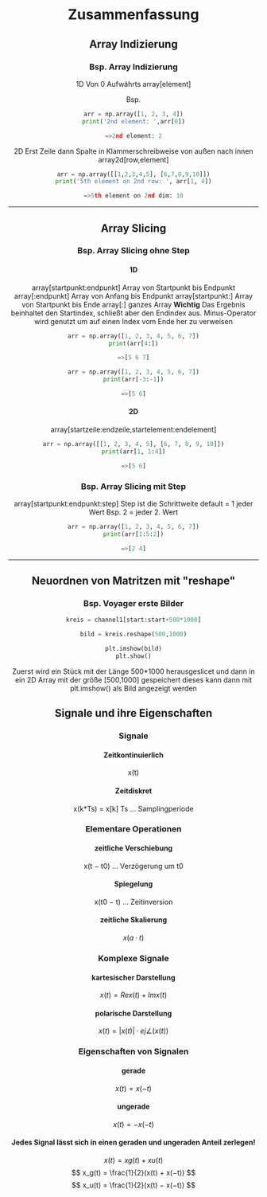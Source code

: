 <center>

# Zusammenfassung

## Array Indizierung

### Bsp. Array Indizierung

1D
Von 0 Aufwährts
array[element]

Bsp.

```python
arr = np.array([1, 2, 3, 4])
print('2nd element: ',arr[0])

=>2nd element: 2
```

2D
Erst Zeile dann Spalte in Klammerschreibweise von außen nach innen
array2d[row,element]

```python
arr = np.array([[1,2,3,4,5], [6,7,8,9,10]])
print('5th element on 2nd row: ', arr[1, 4])

=>5th element on 2nd dim: 10
```

---

## Array Slicing

### Bsp. Array Slicing ohne Step

#### 1D

array[startpunkt:endpunkt]        Array von Startpunkt bis Endpunkt
array[:endpunkt]                  Array von Anfang bis Endpunkt
array[startpunkt:]                Array von Startpunkt bis Ende
array[:]                          ganzes Array
**Wichtig**
Das Ergebnis beinhaltet den Startindex, schließt aber den Endindex aus.
Minus-Operator wird genutzt um auf einen Index vom Ende her zu verweisen

```python
arr = np.array([1, 2, 3, 4, 5, 6, 7])
print(arr[4:])

=>[5 6 7]

arr = np.array([1, 2, 3, 4, 5, 6, 7])
print(arr[-3:-1])

=>[5 6]
```

#### 2D

array[startzeile:endzeile,startelement:endelement]

```python
arr = np.array([[1, 2, 3, 4, 5], [6, 7, 8, 9, 10]])
print(arr[1, 1:4])

=>[5 6]
```

### Bsp. Array Slicing mit Step

array[startpunkt:endpunkt:step]   Step ist die Schrittweite default = 1 jeder Wert
Bsp. 2 = jeder 2. Wert

```python
arr = np.array([1, 2, 3, 4, 5, 6, 7])
print(arr[1:5:2])

=>[2 4]
```

---

## Neuordnen von Matritzen mit "reshape"

### Bsp. Voyager erste Bilder

```python
kreis = channel1[start:start+500*1000]

bild = kreis.reshape(500,1000)

plt.imshow(bild)
plt.show()
```

Zuerst wird ein Stück mit der Länge 500*1000 herausgeslicet und dann in ein 2D Array mit der größe [500,1000] gespeichert dieses kann dann mit plt.imshow() als Bild angezeigt werden

## Signale und ihre Eigenschaften

### Signale

#### Zeitkontinuierlich

x(t)

#### Zeitdiskret

x(k*Ts) = x[k]  Ts ... Samplingperiode

### Elementare Operationen

#### zeitliche Verschiebung

x(t − t0) ... Verzögerung um t0

#### Spiegelung

x(t0 − t) ... Zeitinversion

#### zeitliche Skalierung

$$
x(a · t)
$$

### Komplexe Signale


#### kartesischer Darstellung
$$
x(t) = Re{x(t)} + Im{x(t)}
$$

#### polarische Darstellung

$$
x(t) = |x(t)| · ej∠(x(t))
$$

### Eigenschaften von Signalen

#### gerade

$$
x(t) = x(−t)
$$

#### ungerade

$$
x(t) = −x(−t)
$$

#### Jedes Signal lässt sich in einen geraden und ungeraden Anteil zerlegen!

$$
x(t) = xg(t) + xu(t)
$$
$$
x_g(t) = \frac{1}{2}(x(t) + x(−t)) 
$$
$$
x_u(t) = \frac{1}{2}(x(t) − x(−t))
$$

</center>